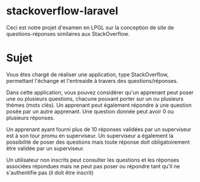 # stackoverflow-laravel
Ceci est notre projet d'examen en LPGL sur la conception de site de questions-réponses similaires aux StackOverflow.

# Sujet
Vous êtes chargé de réaliser une application, type StackOverflow, permettant l'échange et l'entreaide à travers des questions/réponses.

Dans cette application, vous pouvez considérer qu'un apprenant peut poser une ou plusieurs questions, chacune pouvant porter sur un ou plusieurs thémes (mots clés). Un apprenant peut également répondre à une question posée par un autre apprenant. Une question donnée peut avoir 0 ou plusieurs réponses.

Un apprenant ayant fourni plus de 10 réponses validées par un superviseur est à son tour promu en superviseur. Un superviseur a également la possibilité de poser des questions mais toute réponse doit obligatoirement être validée par un superviseur.

Un utilisateur non inscrits peut consulter les questions et les réponses associées répondues mais ne peut pas poser ou répondre tant qu'il ne s'authentifie pas (il doit être inscrit)
